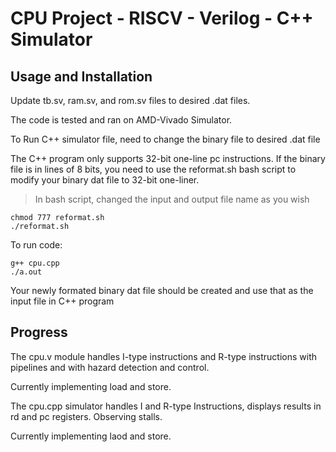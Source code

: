 # CPU Project - RISCV - Verilog - C++ Simulator

## Usage and Installation

Update tb.sv, ram.sv, and rom.sv files to desired .dat files.

The code is tested and ran on AMD-Vivado Simulator.

To Run C++ simulator file, need to change the binary file to desired .dat file

The C++ program only supports 32-bit one-line pc instructions. If the binary file is in lines of 8 bits, you need to use the reformat.sh bash script to modify your binary dat file to 32-bit one-liner. 

> In bash script, changed the input and output file name as you wish

```
chmod 777 reformat.sh
./reformat.sh

```

To run code: 
```
g++ cpu.cpp
./a.out
```

Your newly formated binary dat file should be created and use that as the input file in C++ program

## Progress

The cpu.v module handles I-type instructions and R-type instructions with pipelines and with hazard detection and control. 

Currently implementing load and store.

The cpu.cpp simulator handles I and R-type Instructions, displays results in rd and pc registers. Observing stalls.

Currently implementing laod and store.
